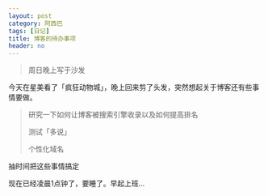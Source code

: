 ```yaml
---
layout: post
category: 阿西巴
tags: [日记]
title: 博客的待办事项
header: no
---
```


> 周日晚上写于沙发

今天在星美看了「疯狂动物城」，晚上回来剪了头发，突然想起关于博客还有些事情要做。

> 研究一下如何让博客被搜索引擎收录以及如何提高排名
>
> 测试「多说」
>
> 个性化域名

抽时间把这些事情搞定

现在已经凌晨1点钟了，要睡了。早起上班...
